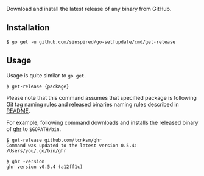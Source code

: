 Download and install the latest release of any binary from GitHub.

## Installation

```
$ go get -u github.com/sinspired/go-selfupdate/cmd/get-release
```

## Usage

Usage is quite similar to `go get`.

```
$ get-release {package}
```

Please note that this command assumes that specified package is following Git tag naming rules and
released binaries naming rules described in [README](../../README.md).

For example, following command downloads and installs the released binary of [ghr](https://github.com/tcnksm/ghr)
to `$GOPATH/bin`.

```
$ get-release github.com/tcnksm/ghr
Command was updated to the latest version 0.5.4: /Users/you/.go/bin/ghr

$ ghr -version
ghr version v0.5.4 (a12ff1c)
```

